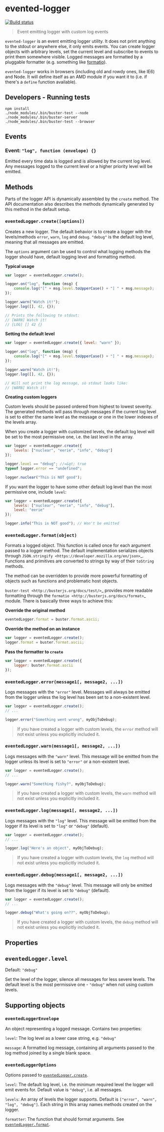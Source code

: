 # evented-logger

[![Build status](https://secure.travis-ci.org/busterjs/evented-logger.png?branch=master)](http://travis-ci.org/busterjs/evented-logger)

> Event emitting logger with custom log events

`evented-logger` is an event emitting logger utility. It does not print
anything to the stdout or anywhere else, it only emits events. You can create
logger objects with arbitrary levels, set the current level and subscribe to
events to print them somewhere visible. Logged messages are formatted by a
pluggable formatter (e.g. something like [formatio](http://search.npmjs.org/#/formatio)).

`evented-logger` works in browsers (including old and rowdy ones, like IE6)
and Node. It will define itself as an AMD module if you want it to (i.e. if
there's a `define` function available).


## Developers - Running tests

```
npm install
./node_modules/.bin/buster-test --node
./node_modules/.bin/buster-server
./node_modules/.bin/buster-test --browser
```

## Events

### Event: `"log", function (envelope) {}`

Emitted every time data is logged and is allowed by the current log level. Any
messages logged to the current level or a higher priority level will be emitted.


## Methods

Parts of the logger API is dynamically assembled by the `create` method. The
API documentation also describes the methods dynamically generated by this
method in the default setup.

### `eventedLogger.create([options])`

Creates a new logger. The default behavior is to create a logger with the
levels/methods `error`, `warn`, `log` and `debug`. `"debug"` is
the default log level, meaning that all messages are emitted.

The `options` argument can be used to control what logging methods the
logger should have, default logging level and formatting method.


**Typical usage**

```javascript
var logger = eventedLogger.create();

logger.on("log", function (msg) {
    console.log("[" + msg.level.toUpperCase() + "] " + msg.message);
});

logger.warn("Watch it!");
logger.log([], 42, {});

// Prints the following to stdout:
// [WARN] Watch it!
// [LOG] [] 42 {}
```


**Setting the default level**

```javascript
var logger = eventedLogger.create({ level: "warn" });

logger.on("log", function (msg) {
    console.log("[" + msg.level.toUpperCase() + "] " + msg.message);
});

logger.warn("Watch it!");
logger.log([], 42, {});

// Will not print the log message, so stdout looks like:
// [WARN] Watch it!
```


**Creating custom loggers**

Custom levels should be passed ordered from highest to lowest severity. The
generated methods will pass through messages if the current log level is set
to either the same level as the message or one in the lower indexes of the
levels array.

When you create a logger with customized levels, the default log level will
be set to the most permissive one, i.e. the last level in the array.

```javascript
var logger = eventedLogger.create({
    levels: ["nuclear", "eerie", "info", "debug"]
});

logger.level == "debug"; //=&gt; true
typeof logger.error == "undefined";

logger.nuclear("This is NOT good");
```

If you want the logger to have some other default log level than the most
permissive one, include `level`:

```javascript
var logger = eventedLogger.create({
    levels: ["nuclear", "eerie", "info", "debug"],
    level: "eerie"
});

logger.info("This is NOT good"); // Won't be emitted
```


### `eventedLogger.format(object)`

Formats a logged object. This function is called once for each argument
passed to a logger method. The default implementation serializes objects
through `JSON.stringify <https://developer.mozilla.org/en/json>`_. Functions
and primitives are converted to strings by way of their `toString`
methods.

The method can be overridden to provide more powerful formatting of objects
such as functions and problematic host objects.

`buster-test <http://busterjs.org/docs/test/>`_ provides more readable
formatting through the `formatio <http://busterjs.org/docs/format>`_ module.
There is basically three ways to achieve this:


**Override the original method**

```javascript
eventedLogger.format = buster.format.ascii;
```


**Override the method on an instance**

```javascript
var logger = eventedLogger.create();
logger.format = buster.format.ascii;
```


**Pass the formatter to `create`**

```javascript
var logger = eventedLogger.create({
    logger: buster.format.ascii
});
```


### `eventedLogger.error(message1[, message2, ...])`

Logs messages with the `"error"` level. Messages will always be emitted
from the logger unless the log level has been set to a non-existent level.

```javascript
var logger = eventedLogger.create();
// ...

logger.error("Something went wrong", myObjToDebug);
```

> If you have created a logger with custom levels, the `error` method
will not exist unless you explicitly included it.


### `eventedLogger.warn(message1[, message2, ...])`

Logs messages with the `"warn"` level. This message will be emitted from
the logger unless its level is set to `"error"` or a non-existent level.

```javascript
var logger = eventedLogger.create();
// ...

logger.warn("Something fishy?", myObjToDebug);
```

> If you have created a logger with custom levels, the `warn` method
will not exist unless you explicitly included it.


### `eventedLogger.log(message1[, message2, ...])`

Logs messages with the `"log"` level. This message will be emitted from
the logger if its level is set to `"log"` or `"debug"` (default).

```javascript
var logger = eventedLogger.create();
// ...

logger.log("Here's an object", myObjToDebug);
```

> If you have created a logger with custom levels, the `log` method
will not exist unless you explicitly included it.


### `eventedLogger.debug(message1[, message2, ...])`

Logs messages with the `"debug"` level. This message will only be emitted
from the logger if its level is set to `"debug"` (default).

```javascript
var logger = eventedLogger.create();
// ...

logger.debug("What's going on??", myObjToDebug);
```

> If you have created a logger with custom levels, the `debug`
method will not exist unless you explicitly included it.


## Properties

## `eventedLogger.level`

Default: `"debug"`

Set the level of the logger, silence all messages for less severe levels.
The default level is the most permissive one - `"debug"` when not using
custom levels.


## Supporting objects

### `eventedLoggerEnvelope`

An object representing a logged message. Contains two properties:

`level`:
    The log level as a lower case string, e.g. `"debug"`

`message`:
    A formatted log message, containing all arguments passed to the log
    method joined by a single blank space.


### `eventedLoggerOptions`

Options passed to [`eventedLogger.create`](#eventedloggercreateoptions).

`level`:
    The default log level, i.e. the minimum required level the logger will
    emit events for. Default value is `"debug"`, i.e. all messages.

`levels`:
    An array of levels the logger supports. Default is `["error", "warn",
    "log", "debug"]`. Each string in this array names methods created on
    the logger.

`formatter`:
    The function that should format arguments.
    See [`eventedLogger.format`](#eventedloggerformatobject).
